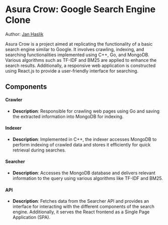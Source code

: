 # Asura Crow: Google Search Engine Clone

Author: [Jan Haslik](https://github.com/janhaslik)

Asura Crow is a project aimed at replicating the functionality of a basic search engine similar to Google. It involves crawling, indexing, and searching functionalities implemented using C++, Go, and MongoDB. Various algorithms such as TF-IDF and BM25 are applied to enhance the search results. Additionally, a responsive web application is constructed using React.js to provide a user-friendly interface for searching.

## Components

#### Crawler
- **Description**: Responsible for crawling web pages using Go and saving the extracted information into MongoDB for indexing.

#### Indexer
- **Description**: Implemented in C++, the indexer accesses MongoDB to perform indexing of crawled data and stores it efficiently for quick retrieval during searches.

#### Searcher
- **Description**: Accesses the MongoDB database and delivers relevant information to the query using various algorithms like TF-IDF and BM25.

#### API
- **Description**: Fetches data from the Searcher API and provides an interface for interacting with the different components of the search engine. Additionally, it serves the React frontend as a Single Page Application (SPA).


